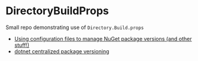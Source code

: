 # DirectoryBuildProps
Small repo demonstrating use of `Directory.Build.props`

* [Using configuration files to manage NuGet package versions (and other stuff!)](https://medium.com/@kritner/using-configuration-files-to-manage-nuget-package-versions-and-other-stuff-909f448369fd?source=friends_link&sk=e9aa63a17d435133d81b8dc2e9bac389)
* [dotnet centralized package versioning](https://blog.kritner.com/2021/10/01/dotnet-centralized-package-versioning/)
